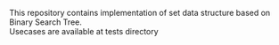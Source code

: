 This repository contains implementation of set data structure based on Binary Search Tree. \
Usecases are available at tests directory
